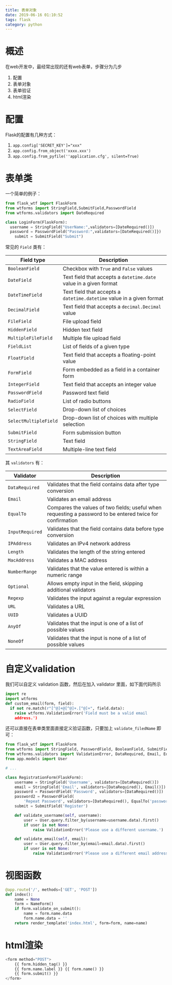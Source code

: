 ```yaml
---
title: 表单对象
date: 2019-06-16 01:10:52
tags: flask
category: python
---
```

# 概述
在web开发中，最经常出现的还有web表单，步骤分为几步

1. 配置
1. 表单对象
1. 表单验证
1. html渲染

# 配置
Flask的配置有几种方式：

1. `app.config['SECRET_KEY']="xxx"` 
1. `app.config.from_object('xxxx.xxx')` 
1. `app.config.from_pyfile(''application.cfg', silent=True)` 

# 表单类
一个简单的例子：

```python
from flask_wtf import FlaskForm
from wtforms import StringField,SubmitField,PasswordField
from wtforms.validators import DateRequired

class LoginForm(FlaskForm):
  username = StringField("UserName:",validators=[DateRequired()])
  password = PasswordField("Password:",validators=[DateRequired()]})
	submit = SubmitField("Submit")
```
常见的 `Field` 类有：

| Field type | Description |
| --- | --- |
| `BooleanField` | Checkbox with `True` and `False` values |
| `DateField` | Text field that accepts a `datetime.date` value in a given format |
| `DateTimeField` | Text field that accepts a `datetime.datetime` value in a given format |
| `DecimalField` | Text field that accepts a `decimal.Decimal` value |
| `FileField` | File upload field |
| `HiddenField` | Hidden text field |
| `MultipleFileField` | Multiple file upload field |
| `FieldList` | List of fields of a given type |
| `FloatField` | Text field that accepts a floating-point value |
| `FormField` | Form embedded as a field in a container form |
| `IntegerField` | Text field that accepts an integer value |
| `PasswordField` | Password text field |
| `RadioField` | List of radio buttons |
| `SelectField`  | Drop-down list of choices |
| `SelectMultipleField` | Drop-down list of choices with multiple selection |
| `SubmitField` | Form submission button |
| `StringField` | Text field |
| `TextAreaField` | Multiple-line text field |

其 `validators` 有：

| Validator | Description |
| --- | --- |
| `DataRequired` | Validates that the field contains data after type conversion |
| `Email` | Validates an email address |
| `EqualTo` | Compares the values of two fields; useful when requesting a password to be entered twice for confirmation |
| `InputRequired` | Validates that the field contains data before type conversion |
| `IPAddress` | Validates an IPv4 network address |
| `Length` | Validates the length of the string entered |
| `MacAddress` | Validates a MAC address |
| `NumberRange` | Validates that the value entered is within a numeric range |
| `Optional` | Allows empty input in the field, skipping additional validators |
| `Regexp` | Validates the input against a regular expression |
| `URL` | Validates a URL |
| `UUID` | Validates a UUID |
| `AnyOf` | Validates that the input is one of a list of possible values |
| `NoneOf` | Validates that the input is none of a list of possible values |


# 自定义validation
我们可以自定义 validation 函数，然后在加入 validator 里面，如下面代码所示
```python
import re
import wtforms
def custom_email(form, field):
  if not re.match(r"[^@]+@[^@]+.[^@]+", field.data):
    raise wtforms.ValidationError('Field must be a valid email
    address.')
```
还可以直接在表单类里面直接定义验证函数，只要加上 `validate_filedName` 即可：
```python
from flask_wtf import FlaskForm
from wtforms import StringField, PasswordField, BooleanField, SubmitField
from wtforms.validators import ValidationError, DataRequired, Email, EqualTo
from app.models import User

# ...

class RegistrationForm(FlaskForm):
    username = StringField('Username', validators=[DataRequired()])
    email = StringField('Email', validators=[DataRequired(), Email()])
    password = PasswordField('Password', validators=[DataRequired()])
    password2 = PasswordField(
        'Repeat Password', validators=[DataRequired(), EqualTo('password')])
    submit = SubmitField('Register')

    def validate_username(self, username):
        user = User.query.filter_by(username=username.data).first()
        if user is not None:
            raise ValidationError('Please use a different username.')

    def validate_email(self, email):
        user = User.query.filter_by(email=email.data).first()
        if user is not None:
            raise ValidationError('Please use a different email address.')
```

# 视图函数

```python
@app.route('/', methods=['GET', 'POST'])
def index():
    name = None
    form = NameForm()
    if form.validate_on_submit():
        name = form.name.data
        form.name.data = ''
    return render_template('index.html', form=form, name=name)
```


# html渲染
```python
<form method="POST">
    {{ form.hidden_tag() }}
    {{ form.name.label }} {{ form.name() }}
    {{ form.submit() }}
</form>
```

